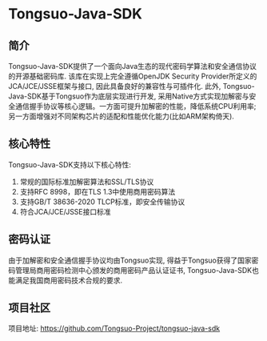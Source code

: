 # Tongsuo-Java-SDK

## 简介

Tongsuo-Java-SDK提供了一个面向Java生态的现代密码学算法和安全通信协议的开源基础密码库. 该库在实现上完全遵循OpenJDK Security Provider所定义的JCA/JCE/JSSE框架与接口, 因此具备良好的兼容性与可插件化. 此外, Tongsuo-Java-SDK基于Tongsuo作为底层实现进行开发, 采用Native方式实现加解密与安全通信握手协议等核心逻辑。一方面可提升加解密的性能，降低系统CPU利用率; 另一方面增强对不同架构芯片的适配和性能优化能力(比如ARM架构倚天).

## 核心特性

Tongsuo-Java-SDK支持以下核心特性:
1. 常规的国际标准加解密算法和SSL/TLS协议
2. 支持RFC 8998，即在TLS 1.3中使用商用密码算法
3. 支持GB/T 38636-2020 TLCP标准，即安全传输协议
4. 符合JCA/JCE/JSSE接口标准

## 密码认证

由于加解密和安全通信握手协议均由Tongsuo实现, 得益于Tongsuo获得了国家密码管理局商用密码检测中心颁发的商用密码产品认证证书, Tongsuo-Java-SDK也能满足我国商用密码技术合规的要求.

## 项目社区

项目地址: https://github.com/Tongsuo-Project/tongsuo-java-sdk